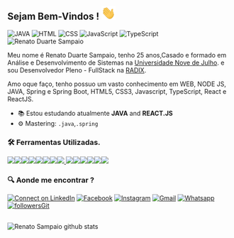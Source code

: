 
<!-- Cabeçalho de apresentação -->
## Sejam Bem-Vindos !  <img src="https://github.com/disousadev/disousadev/blob/main/hey.gif?raw=true" width="32px"> 

<!-- Status de Conhecimentos -->
 ![JAVA](https://img.shields.io/badge/JAVA-PLENO-red) ![HTML](https://img.shields.io/badge/HTML-PLENO-orange) ![CSS](https://img.shields.io/badge/CSS-PLENO-blue) ![JavaScript](https://img.shields.io/badge/JavaScript-PLENO-yellow) ![TypeScript](https://img.shields.io/badge/TypeScript-JUNIOR-lightgrey)  <img src="https://komarev.com/ghpvc/?username=Renato-Sampaio&label=Profile%20views&color=0e75b6&style=social" alt="Renato Duarte Sampaio" /> 

<!-- Descrição -->
Meu nome é Renato Duarte Sampaio, tenho 25 anos,Casado e formado em  Análise e Desenvolvimento de Sistemas na [Universidade Nove de Julho](https://www.uninove.br/). e sou Desenvolvedor Pleno - FullStack na [RADIX](https://www.radixeng.com.br/).

Amo oque faço, tenho possuo um vasto conhecimento em WEB, NODE JS, JAVA, Spring e Spring Boot, HTML5, CSS3, Javascript, TypeScript, React e ReactJS.

- 📚 Estou estudando atualmente **JAVA** and **REACT.JS**
- ⚙️ Mastering: `.java`,`.spring`

### 🛠️ Ferramentas Utilizadas.
<a href=""><img src="https://www.vectorlogo.zone/logos/java/java-ar21.svg"><img src="https://www.vectorlogo.zone/logos/python/python-ar21.svg"><img src="https://www.vectorlogo.zone/logos/javascript/javascript-ar21.svg"><img src="https://www.vectorlogo.zone/logos/nodejs/nodejs-ar21.svg"><img src="https://www.vectorlogo.zone/logos/github/github-ar21.svg"><img src="https://www.vectorlogo.zone/logos/mysql/mysql-ar21.svg"><img src="https://www.vectorlogo.zone/logos/reactjs/reactjs-ar21.svg"><img src="https://www.vectorlogo.zone/logos/flutterio/flutterio-ar21.svg"> <img src="https://www.vectorlogo.zone/logos/w3_html5/w3_html5-ar21.svg"><img src="https://www.vectorlogo.zone/logos/google_drive/google_drive-ar21.svg"><img src="https://www.vectorlogo.zone/logos/springio/springio-ar21.svg"><img src="https://www.vectorlogo.zone/logos/mit_scratch/mit_scratch-ar21.svg"><img src="https://www.vectorlogo.zone/logos/visualstudio_code/visualstudio_code-ar21.svg"><img src="https://www.vectorlogo.zone/logos/angular/angular-ar21.svg"></a>

<!-- Contatos de Rede Sociais -->
### 🔍 Aonde me encontrar ?
 [![Connect on LinkedIn](https://img.shields.io/badge/--linkedin?label=LinkedIn&logo=LinkedIn&style=social)](https://www.linkedin.com/in/renato-sampaio-52266b11a/) [![Facebook](https://img.shields.io/badge/--facebook?label=Facebook&logo=Facebook&style=social)](https://www.facebook.com/renato.superfera) [![Instagram](https://img.shields.io/badge/--instragram?label=Intragram&logo=Instagram&style=social)](https://www.instagram.com/_rduartesam_/) [![Gmail](https://img.shields.io/badge/--gmail?label=Gmail&logo=Gmail&style=social)](renatosampaio.pro@gmail.com) [![Whatsapp](https://img.shields.io/badge/--whatsapp?label=Whatsapp&logo=Whatsapp&style=social)](https://api.whatsapp.com/send?phone=5511986892759) [![followersGit](https://img.shields.io/github/followers/renato-sampaio?style=social)](https://github.com/Renato-Sampaio)  

<!-- Utilização do GitHub -->
##
![Renato Sampaio github stats](https://github-readme-stats.vercel.app/api?username=renato-sampaio&show_icons=true&hide_border=true)



